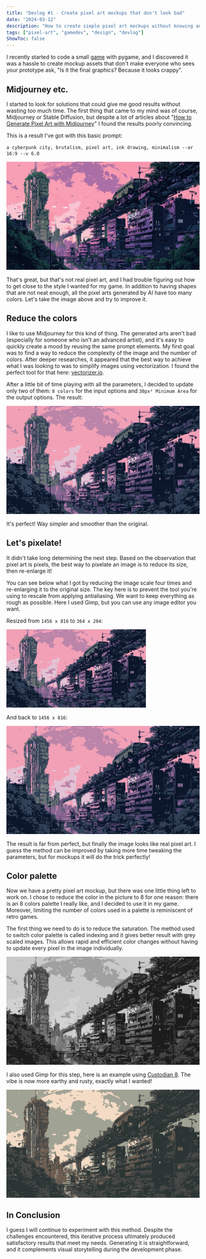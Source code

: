 ```yaml
---
title: "Devlog #1 - Create pixel art mockups that don't look bad"
date: "2024-03-12"
description: "How to create simple pixel art mockups without knowing anything about pixel art."
tags: ["pixel-art", "gamedev", "design", "devlog"]
ShowToc: false
---
```


I recently started to code a small [game](https://github.com/u8slvn/entropy) with pygame, and I discovered it was a hassle to create mockup assets that don't make everyone who sees your prototype ask, "Is it the final graphics? Because it looks crappy".

## Midjourney etc. 

I started to look for solutions that could give me good results without wasting too much time. The first thing that came to my mind was of course, Midjourney or Stable Diffusion, but despite a lot of articles about "[How to Generate Pixel Art with Midjourney](https://aituts.com/midjourney-pixel-art/)" I found the results poorly convincing.

This is a result I've got with this basic prompt:

```
a cyberpunk city, brutalism, pixel art, ink drawing, minimalism --ar 16:9 --v 6.0
```

![Midjourney output](images/midjourney-output.jpg)

That's great, but that's not real pixel art, and I had trouble figuring out how to get close to the style I wanted for my game. In addition to having shapes that are not neat enough, all the pixel arts generated by AI have too many colors. Let's take the image above and try to improve it.

## Reduce the colors

I like to use Midjourney for this kind of thing. The generated arts aren't bad (especially for someone who isn't an advanced artist), and it's easy to quickly create a mood by reusing the same prompt elements. My first goal was to find a way to reduce the complexity of the image and the number of colors. After deeper researches, it appeared that the best way to achieve what I was looking to was to simplify images using vectorization. I found the perfect tool for that here: [vectorizer.io](https://www.vectorizer.io/).

After a little bit of time playing with all the parameters, I decided to update only two of them: `8 colors` for the input options and `30px² Minimum Area` for the output options. The result:

![Vectorizer output](images/vectorizer-output.jpg)

It's perfect! Way simpler and smoother than the original.

## Let's pixelate!

It didn't take long determining the next step. Based on the observation that pixel art is pixels, the best way to pixelate an image is to reduce its size, then re-enlarge it!

You can see below what I got by reducing the image scale four times and re-enlarging it to the original size. The key here is to prevent the tool you're using to rescale from applying antialiasing. We want to keep everything as rough as possible. Here I used Gimp, but you can use any image editor you want.

Resized from `1456 x 816` to `364 x 204`:

![Gimp output](images/gimp-output-resized.jpg)

And back to `1456 x 816`:

![Gimp output](images/gimp-output.jpg)

The result is far from perfect, but finally the image looks like real pixel art. I guess the method can be improved by taking more time tweaking the parameters, but for mockups it will do the trick perfectly!

## Color palette

Now we have a pretty pixel art mockup, but there was one little thing left to work on. I chose to reduce the color in the picture to 8 for one reason: there is an 8 colors palette I really like, and I decided to use it in my game. Moreover, limiting the number of colors used in a palette is reminiscent of retro games.

The first thing we need to do is to reduce the saturation. The method used to switch color palette is called indexing and it gives better result with grey scaled images. This allows rapid and efficient color changes without having to update every pixel in the image individually.

![Gimp output gray scale](images/gimp-output-gray-scale.jpg)

I also used Gimp for this step, here is an example using [Custodian 8](https://lospec.com/palette-list/custodian-8). The vibe is now more earthy and rusty, exactly what I wanted!

![Gimp output custodian 8](images/gimp-output-custodian-8.jpg)

## In Conclusion

I guess I will continue to experiment with this method. Despite the challenges encountered, this iterative process ultimately produced satisfactory results that meet my needs. Generating it is straightforward, and it complements visual storytelling during the development phase.
